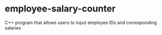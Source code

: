 # employee-salary-counter
C++ program that allows users to input employee IDs and corresponding salaries

